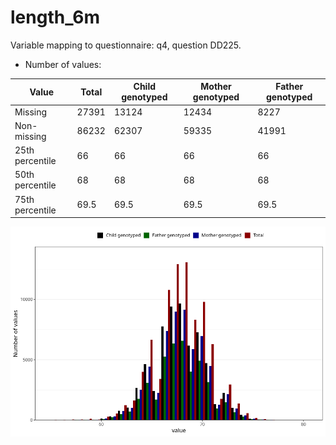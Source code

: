 # length_6m
Variable mapping to questionnaire: q4, question DD225.
- Number of values:

| Value | Total | Child genotyped | Mother genotyped | Father genotyped |
| ----- | ----- | --------------- | ---------------- | ---------------- |
| Missing | 27391 | 13124 | 12434 | 8227 |
| Non-missing | 86232 | 62307 | 59335 | 41991 |
| 25th percentile | 66 | 66 | 66 | 66 |
| 50th percentile | 68 | 68 | 68 | 68 |
| 75th percentile | 69.5 | 69.5 | 69.5 | 69.5 |



![](length_6m_n.png)



